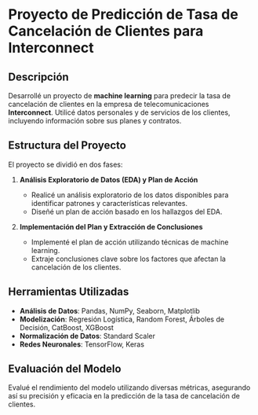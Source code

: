 # Proyecto de Predicción de Tasa de Cancelación de Clientes para Interconnect

## Descripción
Desarrollé un proyecto de **machine learning** para predecir la tasa de cancelación de clientes en la empresa de telecomunicaciones **Interconnect**. Utilicé datos personales y de servicios de los clientes, incluyendo información sobre sus planes y contratos.

## Estructura del Proyecto
El proyecto se dividió en dos fases:

1. **Análisis Exploratorio de Datos (EDA) y Plan de Acción**
   - Realicé un análisis exploratorio de los datos disponibles para identificar patrones y características relevantes.
   - Diseñé un plan de acción basado en los hallazgos del EDA.

2. **Implementación del Plan y Extracción de Conclusiones**
   - Implementé el plan de acción utilizando técnicas de machine learning.
   - Extraje conclusiones clave sobre los factores que afectan la cancelación de los clientes.

## Herramientas Utilizadas
- **Análisis de Datos**: Pandas, NumPy, Seaborn, Matplotlib
- **Modelización**: Regresión Logística, Random Forest, Árboles de Decisión, CatBoost, XGBoost
- **Normalización de Datos**: Standard Scaler
- **Redes Neuronales**: TensorFlow, Keras

## Evaluación del Modelo
Evalué el rendimiento del modelo utilizando diversas métricas, asegurando así su precisión y eficacia en la predicción de la tasa de cancelación de clientes.
